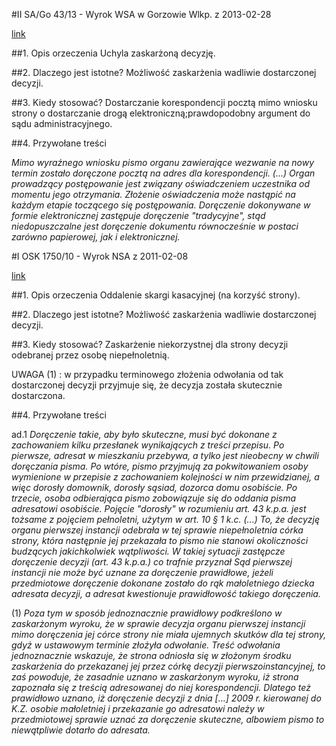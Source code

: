 #II SA/Go 43/13 - Wyrok WSA w Gorzowie Wlkp. z 2013-02-28

[link](http://orzeczenia.nsa.gov.pl/doc/F256D52255)

##1. Opis orzeczenia
Uchyla zaskarżoną decyzję.

##2. Dlaczego jest istotne?
Możliwość zaskarżenia wadliwie dostarczonej decyzji. 

##3. Kiedy stosować?
Dostarczanie korespondencji pocztą mimo wniosku strony o dostarczanie drogą elektroniczną;prawdopodobny argument do sądu administracyjnego.

##4. Przywołane treści

*Mimo wyraźnego wniosku pismo organu zawierające wezwanie na nowy termin zostało doręczone pocztą na adres dla korespondencji. 
(...)
Organ prowadzący postępowanie jest związany oświadczeniem uczestnika od momentu jego otrzymania. Złożenie oświadczenia może nastąpić na każdym etapie toczącego się postępowania. Doręczenie dokonywane w formie elektronicznej zastępuje doręczenie "tradycyjne", stąd niedopuszczalne jest doręczenie dokumentu równocześnie w postaci zarówno papierowej, jak i elektronicznej.*


#I OSK 1750/10 - Wyrok NSA z 2011-02-08

[link](http://orzeczenia.nsa.gov.pl/doc/5906D96079)

##1. Opis orzeczenia
Oddalenie skargi kasacyjnej (na korzyść strony).

##2. Dlaczego jest istotne?
Możliwość zaskarżenia wadliwie dostarczonej decyzji. 

##3. Kiedy stosować?
Zaskarżenie niekorzystnej dla strony decyzji odebranej przez osobę niepełnoletnią.

UWAGA (1) : w przypadku terminowego złożenia odwołania od tak dostarczonej decyzji przyjmuje się, że decyzja została skutecznie dostarczona.   

##4. Przywołane treści

ad.1 *Doręczenie takie, aby było skuteczne, musi być dokonane z zachowaniem kilku przesłanek wynikających z treści przepisu. Po pierwsze, adresat w mieszkaniu przebywa, a tylko jest nieobecny w chwili doręczania pisma. Po wtóre, pismo przyjmują za pokwitowaniem osoby wymienione w przepisie z  zachowaniem kolejności w nim przewidzianej, a więc dorosły domownik, dorosły sąsiad, dozorca domu osobiście. Po trzecie, osoba odbierająca pismo zobowiązuje się do oddania pisma adresatowi osobiście. 
Pojęcie "dorosły" w rozumieniu art. 43 k.p.a. jest tożsame z pojęciem pełnoletni, użytym w art. 10 § 1 k.c. (...) To, że decyzję organu pierwszej instancji odebrała w tej sprawie niepełnoletnia córka strony, która następnie jej przekazała to pismo nie stanowi okoliczności budzących jakichkolwiek wątpliwości. W takiej sytuacji zastępcze doręczenie decyzji (art. 43 k.p.a.) co trafnie przyznał Sąd pierwszej instancji nie może być uznane za doręczenie prawidłowe, jeżeli przedmiotowe doręczenie dokonane zostało do rąk małoletniego dziecka adresata decyzji, a adresat kwestionuje prawidłowość takiego doręczenia.*

(1) *Poza tym w sposób jednoznacznie prawidłowy podkreślono w zaskarżonym wyroku, że w sprawie decyzja organu pierwszej instancji mimo doręczenia jej córce strony nie miała ujemnych skutków dla tej strony, gdyż w ustawowym terminie złożyła odwołanie. Treść odwołania jednoznacznie wskazuje, że strona odniosła się w złożonym środku zaskarżenia do przekazanej jej przez córkę decyzji pierwszoinstancyjnej, to zaś powoduje, że zasadnie uznano w zaskarżonym wyroku, iż strona zapoznała się z treścią adresowanej do niej korespondencji. Dlatego też prawidłowo uznano, iż doręczenie decyzji z dnia [...] 2009 r. kierowanej do K.Z. osobie małoletniej i przekazanie go adresatowi należy w przedmiotowej sprawie uznać za doręczenie skuteczne, albowiem pismo to niewątpliwie dotarło do adresata.*

